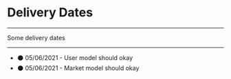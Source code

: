 # Delivery Dates
---
Some delivery dates

---
  - :black_circle: 05/06/2021 - User model should okay
  - :black_circle: 05/06/2021 - Market model should okay